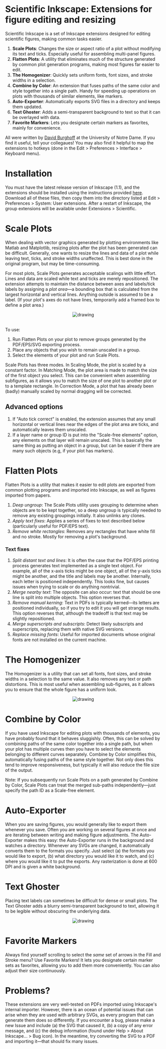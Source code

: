 # Scientific Inkscape: Extensions for figure editing and resizing
Scientific Inkscape is a set of Inkscape extensions designed for editing scientific figures, making common tasks easier.

1. **Scale Plots**: Changes the size or aspect ratio of a plot without modifying its text and ticks. Especially useful for assembling multi-panel figures.
2. **Flatten Plots**: A utility that eliminates much of the structure generated by common plot generation programs, making most figures far easier to edit.
3. **The Homogenizer**: Quickly sets uniform fonts, font sizes, and stroke widths in a selection.
4. **Combine by Color**: An extension that fuses paths of the same color and style together into a single path. Handy for speeding up operations on plots with thousands of similar elements, like markers. 
5. **Auto-Exporter**: Automatically exports SVG files in a directory and keeps them updated.
6. **Text Ghoster**: Adds a semi-transparent background to text so that it can be overlayed with data.
7. **Favorite Markers**: Lets you designate certain markers as favorites, mainly for convenience. 

All were written by [David Burghoff](https://dburghoff.com) at the University of Notre Dame. If you find it useful, tell your collegaues! You may also find it helpful to map the extensions to hotkeys (done in the Edit > Preferences > Interface > Keyboard menu).

# Installation
You must have the latest release version of Inkscape (1.1), and the extensions should be installed using the instructions provided [here](https://inkscape.org/gallery/=extension/). Download all of these files, then copy them into the directory listed at Edit > Preferences > System: User extensions. After a restart of Inkscape, the group extensions will be available under Extensions > Scientific.

# Scale Plots
When dealing with vector graphics generated by plotting environments like Matlab and Matplotlib, resizing plots after the plot has been generated can be difficult. Generally, one wants to resize the lines and data of a plot while leaving text, ticks, and stroke widths unaffected. This is best done in the original program, but may be time-consuming.

For most plots, Scale Plots generates acceptable scalings with little effort. Lines and data are scaled while text and ticks are merely repositioned. The extension attempts to maintain the distance between axes and labels/tick labels by assigning a _plot area_—a bounding box that is calculated from the largest horizontal and vertical lines. Anything outside is assumed to be a label. (If your plot's axes do not have lines, temporarily add a framed box to define a plot area.)
<p align="center"><img src="https://github.com/burghoff/Academic-Inkscape/blob/main/examples/Scale%20Plots%20example.svg" alt="drawing" ></img></p>
<br>To use:

1. Run Flatten Plots on your plot to remove groups generated by the PDF/EPS/SVG exporting process. 
2. Place any objects that you wish to remain unscaled in a group.
3. Select the elements of your plot and run Scale Plots.

Scale Plots has three modes. In Scaling Mode, the plot is scaled by a constant factor. In Matching Mode, the plot area is made to match the size of the first object you select. This can be convenient when assembling subfigures, as it allows you to match the size of one plot to another plot or to a template rectangle. In Correction Mode, a plot that has already been (badly) manually scaled by normal dragging will be corrected.

## Advanced options
1. If "Auto tick correct" is enabled, the extension assumes that any small horizontal or vertical lines near the edges of the plot area are ticks, and automatically leaves them unscaled.
2. If a layer name or group ID is put into the "Scale-free elements" option, any elements on that layer will remain unscaled. This is basically the same thing as putting an object in a group, but can be easier if there are many such objects (e.g, if your plot has markers).

# Flatten Plots
Flatten Plots is a utility that makes it easier to edit plots are exported from common plotting programs and imported into Inkscape, as well as figures imported from papers.
1. *Deep ungroup*: The Scale Plots utility uses grouping to determine when objects are to be kept together, so a deep ungroup is typically needed to remove any existing groupings initially. It also unlinks any clones.
2. *Apply text fixes*: Applies a series of fixes to text described below (particularly useful for PDF/EPS text).
3. *Remove white rectangles*: Removes any rectangles that have white fill and no stroke. Mostly for removing a plot's background.

### Text fixes
<ol>
<li><i>Split distant text and lines</i>: It is often the case that the PDF/EPS printing process generates text implemented as a single text object. For example, all of the x-axis ticks might be one object, all of the y-axis ticks might be another, and the title and labels may be another. Internally, each letter is positioned independently. This looks fine, but causes issues when trying to scale or do anything nontrivial.</li>
<li><i>Merge nearby text</i>: The opposite can also occur: text that should be one line is split into multiple objects. This option reverses that.
<li><i>Remove manual kerning</i>: Text in PDFs is typically kerned—its letters are positioned individually, so if you try to edit it you will get strange results. This option reverses that, although the tradeoff is that text may be slightly repositioned.</li>
<li><i>Merge superscripts and subscripts</i>: Detect likely subscripts and superscripts, replacing them with native SVG versions.</li>
<li><i>Replace missing fonts</i>: Useful for imported documents whose original fonts are not installed on the current machine.</li></ol>

# The Homogenizer
The Homogenizer is a utility that can set all fonts, font sizes, and stroke widths in a selection to the same value. It also removes any text or path distortions. This is most useful when assembling sub-figures, as it allows you to ensure that the whole figure has a uniform look. 
<p align="center"><img src="https://github.com/burghoff/Academic-Inkscape/blob/main/examples/Homogenizer.svg" alt="drawing" ></img></p>

# Combine by Color
If you have used Inkscape for editing plots with thousands of elements, you have probably found that it behaves sluggishly. Often, this can be solved by combining paths of the same color together into a single path, but when your plot has multiple curves then you have to select the elements belonging to different curves separately. Combine by Color simplifies this, automatically fusing paths of the same style together. Not only does this tend to improve responsiveness, but typically it will also reduce the file size of the output.

Note: If you subsequently run Scale Plots on a path generated by Combine by Color, Scale Plots can treat the merged sub-paths independently—just specify the path ID as a Scale-free element.

# Auto-Exporter
When you are saving figures, you would generally like to export them whenever you save. Often you are working on several figures at once and are iterating between writing and making figure adjustments. The Auto-Exporter makes this easy: the Auto-Exporter runs in the background and watches a directory. Whenever any SVGs are changed, it automatically converts them to the formats you specify. Just select (a) the formats you would like to export, (b) what directory you would like it to watch, and (c) where you would like it to put the exports. Any rasterization is done at 600 DPI and is given a white background.

# Text Ghoster
Placing text labels can sometimes be difficult for dense or small plots. The Text Ghoster adds a blurry semi-transparent background to text, allowing it to be legible without obscuring the underlying data.

<p align="center"><img src="https://github.com/burghoff/Academic-Inkscape/blob/main/examples/Ghoster.svg" alt="drawing" ></img></p>

# Favorite Markers
Always find yourself scrolling to select the *same* set of arrows in the Fill and Stroke menu? Use Favorite Markers! It lets you designate certain marker sets as favorites, allowing you to add them more conveniently. You can also adjust their size continuously.

# Problems?
These extensions are very well-tested on PDFs imported using Inkscape's internal importer. However, there is an ocean of potential issues that can arise when they are used with arbitrary SVGs, as every program that can generate them does so differently. If you encounter a bug, please make a new Issue and include (a) the SVG that caused it, (b) a copy of any error message, and (c) the debug information (found under Help > About Inkscape... > Bug icon). In the meantime, try converting the SVG to a PDF and importing it—that should fix many issues.
